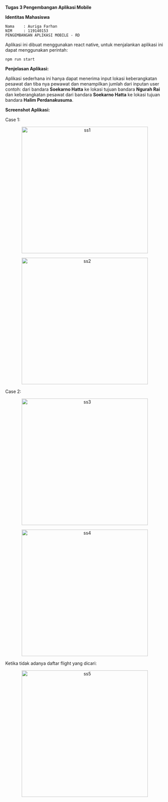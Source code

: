 <b>Tugas 3 Pengembangan Aplikasi Mobile</b>

<b>Identitas Mahasiswa</b>

    Nama    : Auriga Farhan
    NIM     : 119140153
    PENGEMBANGAN APLIKASI MOBILE - RD


Aplikasi ini dibuat menggunakan react native, untuk menjalankan aplikasi ini dapat menggunakan perintah:
    
    npm run start
    


<b>Penjelasan Aplikasi:</b>

Aplikasi sederhana ini hanya dapat menerima input lokasi keberangkatan pesawat dan tiba nya pewawat dan menampilkan jumlah dari inputan user contoh: dari bandara <b>Soekarno Hatta</b> ke lokasi tujuan bandara <b>Ngurah Rai</b> dan keberangkatan pesawat dari bandara <b>Soekarno Hatta</b> ke lokasi tujuan bandara <b>Halim Perdanakusuma</b>.

<b>Screenshot Aplikasi:</b>

Case 1:

<p align="center"><img width="400" align="center" src="https://github.com/nadeeee/Tugas_3_PAM/blob/main/ss/ss1.png" alt="ss1"></p>
<p align="center"><img width="400" src="https://github.com/nadeeee/Tugas_3_PAM/blob/main/ss/ss2.png" alt="ss2"></p>

Case 2:

<p align="center"><img width="400" src="https://github.com/nadeeee/Tugas_3_PAM/blob/main/ss/ss3.png" alt="ss3"></p>
<p align="center"><img width="400" src="https://github.com/nadeeee/Tugas_3_PAM/blob/main/ss/ss4.png" alt="ss4"></p>

Ketika tidak adanya daftar flight yang dicari:

<p align="center"><img width="400" src="https://github.com/nadeeee/Tugas_3_PAM/blob/main/ss/ss5.png" alt="ss5"></p>
